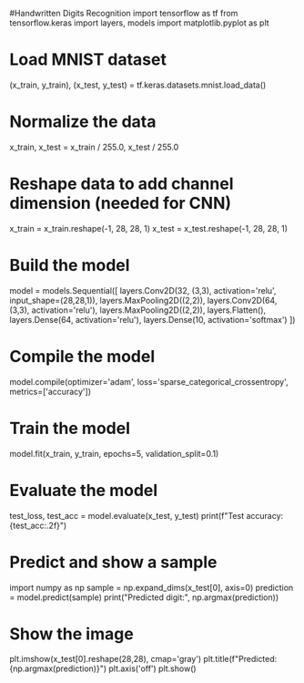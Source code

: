 #Handwritten Digits Recognition
import tensorflow as tf
from tensorflow.keras import layers, models
import matplotlib.pyplot as plt

# Load MNIST dataset
(x_train, y_train), (x_test, y_test) = tf.keras.datasets.mnist.load_data()

# Normalize the data
x_train, x_test = x_train / 255.0, x_test / 255.0

# Reshape data to add channel dimension (needed for CNN)
x_train = x_train.reshape(-1, 28, 28, 1)
x_test = x_test.reshape(-1, 28, 28, 1)

# Build the model
model = models.Sequential([
    layers.Conv2D(32, (3,3), activation='relu', input_shape=(28,28,1)),
    layers.MaxPooling2D((2,2)),
    layers.Conv2D(64, (3,3), activation='relu'),
    layers.MaxPooling2D((2,2)),
    layers.Flatten(),
    layers.Dense(64, activation='relu'),
    layers.Dense(10, activation='softmax')
])

# Compile the model
model.compile(optimizer='adam',
              loss='sparse_categorical_crossentropy',
              metrics=['accuracy'])

# Train the model
model.fit(x_train, y_train, epochs=5, validation_split=0.1)

# Evaluate the model
test_loss, test_acc = model.evaluate(x_test, y_test)
print(f"Test accuracy: {test_acc:.2f}")

# Predict and show a sample
import numpy as np
sample = np.expand_dims(x_test[0], axis=0)
prediction = model.predict(sample)
print("Predicted digit:", np.argmax(prediction))

# Show the image
plt.imshow(x_test[0].reshape(28,28), cmap='gray')
plt.title(f"Predicted: {np.argmax(prediction)}")
plt.axis('off')
plt.show()
